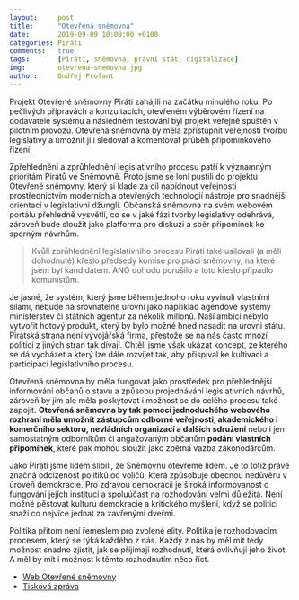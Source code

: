 ```yaml
---
layout:     post
title:      "Otevřená sněmovna"
date:       2019-09-09 10:00:00 +0100
categories: Piráti
comments:   true
tags:       [Piráti, sněmovna, právní stát, digitalizace]
img:        otevrena-snemovna.jpg
author:     Ondřej Profant
---
```


Projekt Otevřené sněmovny Piráti zahájili na začátku minulého roku. Po pečlivých přípravách a konzultacích, otevřeném výběrovém řízení na dodavatele systému a následném testování byl projekt veřejně spuštěn v pilotním provozu. Otevřená sněmovna by měla zpřístupnit veřejnosti tvorbu legislativy a umožnit jí i sledovat a komentovat průběh připomínkového řízení.


<!--more-->

Zpřehlednění a zprůhlednění legislativního procesu patří k významným prioritám Pirátů ve Sněmovně. Proto jsme se loni pustili do projektu Otevřené sněmovny, který si klade za cíl nabídnout veřejnosti prostřednictvím moderních a otevřených technologií nástroje pro snadnější orientaci v legislativní džungli. Občanská sněmovna na svém webovém portálu přehledně vysvětlí, co se v jaké fázi tvorby legislativy odehrává, zároveň bude sloužit jako platforma pro diskuzi a sběr připomínek ke sporným návrhům.

> Kvůli zprůhlednění legislativního procesu Piráti také usilovali (a měli dohodnuté) křeslo předsedy komise pro práci sněmovny, na které jsem byl kandidátem. ANO dohodu porušilo a toto křeslo připadlo komunistům.


Je jasné, že systém, který jsme během jednoho roku vyvinuli vlastními silami, nebude na srovnatelné úrovni jako například agendové systémy ministerstev či státních agentur za několik milionů. Naší ambicí nebylo vytvořit hotový produkt, který by bylo možné hned nasadit na úrovni státu. Pirátská strana není vývojářská firma, přestože se na nás často mnozí politici z jiných stran tak dívají. Chtěli jsme však ukázat koncept, ze kterého se dá vycházet a který lze dále rozvíjet tak, aby přispíval ke kultivaci a participaci legislativního procesu.

Otevřená sněmovna by měla fungovat jako prostředek pro přehlednější informování občanů o stavu a způsobu projednávání legislativních návrhů, zároveň by jim ale měla poskytovat i možnost se do celého procesu také zapojit. **Otevřená sněmovna by tak pomocí jednoduchého webového rozhraní měla umožnit zástupcům odborné veřejnosti, akademického i komerčního sektoru, nevládních organizací a dalších sdružení** nebo i jen samostatným odborníkům či angažovaným občanům **podání vlastních připomínek**, které pak mohou sloužit jako zpětná vazba zákonodárcům.

Jako Piráti jsme lidem slíbili, že Sněmovnu otevřeme lidem. Je to totiž právě značná odcizenost politiků od voličů, která způsobuje obecnou nedůvěru v úroveň demokracie. Pro zdravou demokracii je široká informovanost o fungování jejích institucí a spoluúčast na rozhodování velmi důležitá. Není možné pěstovat kulturu demokracie a kritického myšlení, když se politici snaží co nejvíce jednat za zavřenými dveřmi.

Politika přitom není řemeslem pro zvolené elity. Politika je rozhodovacím procesem, který se týká každého z nás. Každý z nás by měl mít tedy možnost snadno zjistit, jak se přijímají rozhodnutí, která ovlivňují jeho život. A měl by mít i možnost k těmto rozhodnutím něco říct.

* [Web Otevřené sněmovny](https://www.otevrenasnemovna.cz/)
* [Tisková zpráva](https://www.pirati.cz/tiskove-zpravy/otevrena-snemovna-pirati-spustili-legislativni-web.html)
